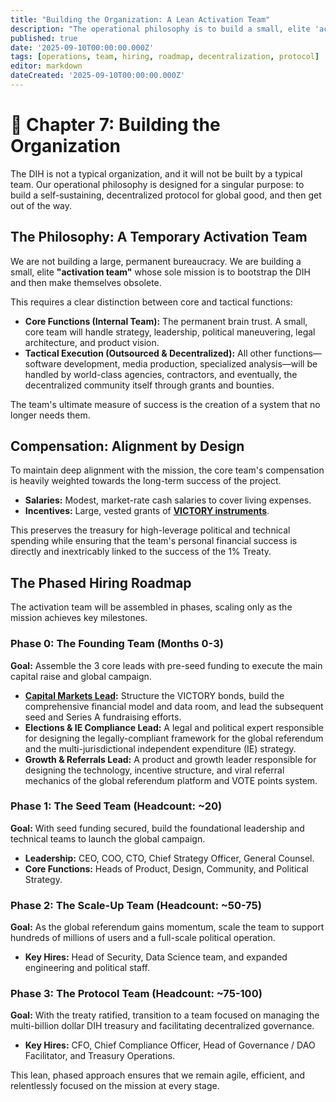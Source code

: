 ```yaml
---
title: "Building the Organization: A Lean Activation Team"
description: "The operational philosophy is to build a small, elite 'activation team' whose goal is to create a self-sustaining protocol and then make themselves obsolete."
published: true
date: '2025-09-10T00:00:00.000Z'
tags: [operations, team, hiring, roadmap, decentralization, protocol]
editor: markdown
dateCreated: '2025-09-10T00:00:00.000Z'
---
```


# 📖 Chapter 7: Building the Organization

The DIH is not a typical organization, and it will not be built by a typical team. Our operational philosophy is designed for a singular purpose: to build a self-sustaining, decentralized protocol for global good, and then get out of the way.

## The Philosophy: A Temporary Activation Team

We are not building a large, permanent bureaucracy. We are building a small, elite **"activation team"** whose sole mission is to bootstrap the DIH and then make themselves obsolete.

This requires a clear distinction between core and tactical functions:

-   **Core Functions (Internal Team):** The permanent brain trust. A small, core team will handle strategy, leadership, political maneuvering, legal architecture, and product vision.
-   **Tactical Execution (Outsourced & Decentralized):** All other functions—software development, media production, specialized analysis—will be handled by world-class agencies, contractors, and eventually, the decentralized community itself through grants and bounties.

The team's ultimate measure of success is the creation of a system that no longer needs them.

## Compensation: Alignment by Design

To maintain deep alignment with the mission, the core team's compensation is heavily weighted towards the long-term success of the project.

-   **Salaries:** Modest, market-rate cash salaries to cover living expenses.
-   **Incentives:** Large, vested grants of **[VICTORY instruments](./economics.md)**.

This preserves the treasury for high-leverage political and technical spending while ensuring that the team's personal financial success is directly and inextricably linked to the success of the 1% Treaty.

## The Phased Hiring Roadmap

The activation team will be assembled in phases, scaling only as the mission achieves key milestones.

### Phase 0: The Founding Team (Months 0-3)

**Goal:** Assemble the 3 core leads with pre-seed funding to execute the main capital raise and global campaign.
-   **[Capital Markets Lead](./careers/capital-markets-lead.md):** Structure the VICTORY bonds, build the comprehensive financial model and data room, and lead the subsequent seed and Series A fundraising efforts.
-   **Elections & IE Compliance Lead:** A legal and political expert responsible for designing the legally-compliant framework for the global referendum and the multi-jurisdictional independent expenditure (IE) strategy.
-   **Growth & Referrals Lead:** A product and growth leader responsible for designing the technology, incentive structure, and viral referral mechanics of the global referendum platform and VOTE points system.

### Phase 1: The Seed Team (Headcount: ~20)

**Goal:** With seed funding secured, build the foundational leadership and technical teams to launch the global campaign.
-   **Leadership:** CEO, COO, CTO, Chief Strategy Officer, General Counsel.
-   **Core Functions:** Heads of Product, Design, Community, and Political Strategy.

### Phase 2: The Scale-Up Team (Headcount: ~50-75)

**Goal:** As the global referendum gains momentum, scale the team to support hundreds of millions of users and a full-scale political operation.
-   **Key Hires:** Head of Security, Data Science team, and expanded engineering and political staff.

### Phase 3: The Protocol Team (Headcount: ~75-100)

**Goal:** With the treaty ratified, transition to a team focused on managing the multi-billion dollar DIH treasury and facilitating decentralized governance.
-   **Key Hires:** CFO, Chief Compliance Officer, Head of Governance / DAO Facilitator, and Treasury Operations.

This lean, phased approach ensures that we remain agile, efficient, and relentlessly focused on the mission at every stage.
